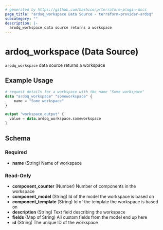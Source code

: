 ```yaml
---
# generated by https://github.com/hashicorp/terraform-plugin-docs
page_title: "ardoq_workspace Data Source - terraform-provider-ardoq"
subcategory: ""
description: |-
  arodq_workspace data source returns a workspace
---
```


# ardoq_workspace (Data Source)

`arodq_workspace` data source returns a workspace

## Example Usage

```terraform
# request details for a workspace with the name "Some workspace"
data "ardoq_workspace" "someworkspace" {
    name = "Some workspace"
}

output "workspace_output" {
  value = data.ardoq_workspace.someworkspace
}
```

<!-- schema generated by tfplugindocs -->
## Schema

### Required

- **name** (String) Name of workspace

### Read-Only

- **component_counter** (Number) Number of components in the workspace
- **component_model** (String) Id of the model the workspace is based on
- **component_template** (String) Id of the template the workspace is based on
- **description** (String) Text field describing the workspace
- **fields** (Map of String) All custom fields from the model end up here
- **id** (String) The unique ID of the workspace


